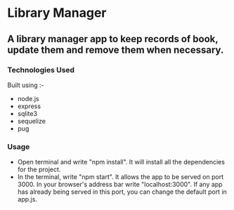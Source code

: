 # Library Manager
## A library manager app to keep records of book, update them and remove them when necessary.

### Technologies Used

Built using :- 
- node.js
- express
- sqlite3
- sequelize
- pug

### Usage
- Open terminal and write "npm install". It will install all the dependencies for the project.
- In the terminal, write "npm start". It allows the app to be served on port 3000. In your browser's address bar write "localhost:3000". If any app has already being served in this port, you can change the default port in app.js.